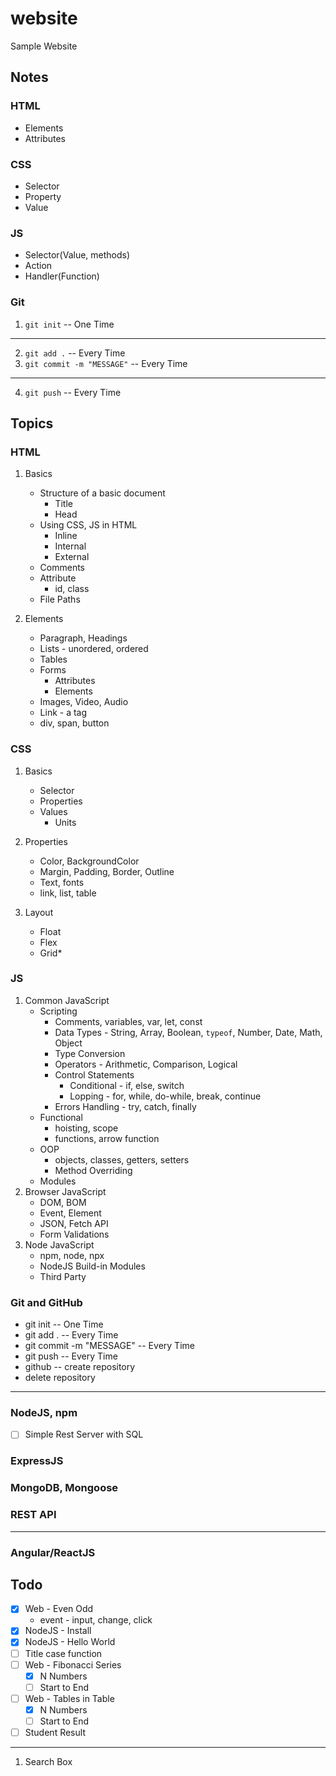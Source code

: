 # website

Sample Website

## Notes

### HTML

- Elements
- Attributes

### CSS

- Selector
- Property
- Value

### JS

- Selector(Value, methods)
- Action
- Handler(Function)

### Git

1. `git init` -- One Time

---

2. `git add .` -- Every Time
3. `git commit -m "MESSAGE"` -- Every Time

---

4. `git push` -- Every Time

## Topics

### HTML

1. Basics

   - Structure of a basic document
     - Title
     - Head
   - Using CSS, JS in HTML
     - Inline
     - Internal
     - External
   - Comments
   - Attribute
     - id, class
   - File Paths

2. Elements
   - Paragraph, Headings
   - Lists - unordered, ordered
   - Tables
   - Forms
     - Attributes
     - Elements
   - Images, Video, Audio
   - Link - a tag
   - div, span, button

### CSS

1. Basics
   - Selector
   - Properties
   - Values
     - Units
2. Properties

   - Color, BackgroundColor
   - Margin, Padding, Border, Outline
   - Text, fonts
   - link, list, table

3. Layout
   - Float
   - Flex
   - Grid\*

### JS

1. Common JavaScript
   - Scripting
     - Comments, variables, var, let, const
     - Data Types - String, Array, Boolean, `typeof`, Number, Date, Math, Object
     - Type Conversion
     - Operators - Arithmetic, Comparison, Logical
     - Control Statements
       - Conditional - if, else, switch
       - Lopping - for, while, do-while, break, continue
     - Errors Handling - try, catch, finally
   - Functional
     - hoisting, scope
     - functions, arrow function
   - OOP
     - objects, classes, getters, setters
     - Method Overriding
   - Modules
2. Browser JavaScript
   - DOM, BOM
   - Event, Element
   - JSON, Fetch API
   - Form Validations
3. Node JavaScript
   - npm, node, npx
   - NodeJS Build-in Modules
   - Third Party

### Git and GitHub

- git init -- One Time
- git add . -- Every Time
- git commit -m "MESSAGE" -- Every Time
- git push -- Every Time
- github -- create repository
- delete repository

---

### NodeJS, npm

- [ ] Simple Rest Server with SQL

### ExpressJS

### MongoDB, Mongoose

### REST API

---

### Angular/ReactJS

## Todo

- [x] Web - Even Odd
  - event - input, change, click
- [x] NodeJS - Install
- [x] NodeJS - Hello World
- [ ] Title case function
- [ ] Web - Fibonacci Series
  - [x] N Numbers
  - [ ] Start to End
- [ ] Web - Tables in Table
  - [x] N Numbers
  - [ ] Start to End
- [ ] Student Result

---

1. Search Box
